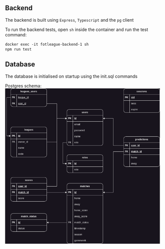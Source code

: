 ## Backend 

The backend is built using `Express`, `Typescript` and the `pg` client

To run the backend tests, open `sh` inside the container and run the test command:

```
docker exec -it fotleague-backend-1 sh
npm run test
```

## Database

The database is initialised on startup using the init.sql commands

Postgres schema:
![FotLeague](../images/FotLeague.drawio.png)